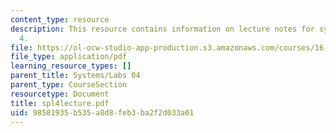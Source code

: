 ```yaml
---
content_type: resource
description: This resource contains information on lecture notes for systems problem
  4.
file: https://ol-ocw-studio-app-production.s3.amazonaws.com/courses/16-01-unified-engineering-i-ii-iii-iv-fall-2005-spring-2006/98581935b535a8d8feb3ba2f2d033a01_spl4lecture.pdf
file_type: application/pdf
learning_resource_types: []
parent_title: Systems/Labs 04
parent_type: CourseSection
resourcetype: Document
title: spl4lecture.pdf
uid: 98581935-b535-a8d8-feb3-ba2f2d033a01
---
```

